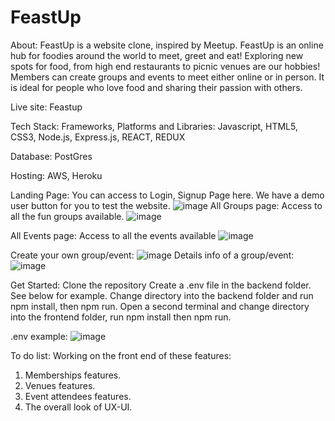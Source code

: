
# FeastUp

About: FeastUp is a website clone, inspired by Meetup. FeastUp is an online hub for foodies around the world to meet, greet and eat! Exploring new spots for food, from high end restaurants to picnic venues are our hobbies! Members can create groups and events to meet either online or in person. It is ideal for people who love food and sharing their passion with others.

Live site: Feastup

Tech Stack:
Frameworks, Platforms and Libraries:
Javascript, HTML5, CSS3, Node.js, Express.js, REACT, REDUX

Database:
PostGres

Hosting:
AWS, Heroku

Landing Page: You can access to Login, Signup Page here. We have a demo user button for you to test the website.
![image](https://user-images.githubusercontent.com/101358396/192268880-67c3d2be-6699-47fc-bdbb-1b9cb800403f.png)
All Groups page: Access to all the fun groups available.
![image](https://user-images.githubusercontent.com/101358396/192268975-e03e20d9-1713-4970-8ffc-c01515bd8362.png)

All Events page: Access to all the events available
![image](https://user-images.githubusercontent.com/101358396/192269077-4d879603-de6e-4854-90a4-19f89cb5e580.png)

Create your own group/event:
![image](https://user-images.githubusercontent.com/101358396/192269236-4979cdae-24b9-487d-a977-07d7e5e03f98.png)
Details info of a group/event:
![image](https://user-images.githubusercontent.com/101358396/192269373-fd219794-1168-4fad-a0b1-4c58000b5498.png)

Get Started:
Clone the repository
Create a .env file in the backend folder. See below for example.
Change directory into the backend folder and run npm install, then npm run.
Open a second terminal and change directory into the frontend folder, run npm install then npm run.

.env example: 
![image](https://user-images.githubusercontent.com/101358396/192268752-6d09ba44-e9bd-46a8-9541-5b190ece1ae2.png)


To do list:
Working on the front end of these features:
1. Memberships features.
2. Venues features.
3. Event attendees features.
4. The overall look of UX-UI.

